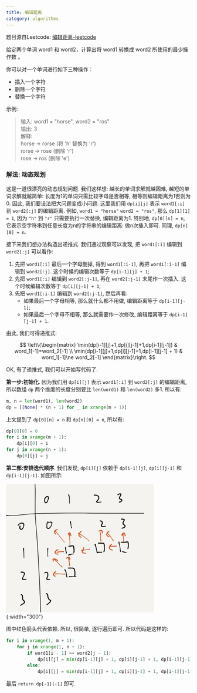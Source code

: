 ```yaml
---
title: 编辑距离
category: algorithms
---
```

题目源自Leetcode: [编辑距离-leetcode](https://leetcode-cn.com/problems/edit-distance/)

给定两个单词 word1 和 word2，计算出将 word1 转换成 word2 所使用的最少操作数 。

你可以对一个单词进行如下三种操作：

- 插入一个字符
- 删除一个字符
- 替换一个字符

示例:

> 输入: word1 = "horse", word2 = "ros"<br/>
> 输出: 3<br/>
> 解释: <br/>
> horse -> rorse (将 'h' 替换为 'r')<br/>
> rorse -> rose (删除 'r')<br/>
> rose -> ros (删除 'e')

### 解法: 动态规划
这是一道很漂亮的动态规划问题. 我们这样想: 越长的单词求解就越困难, 越短的单词求解就越简单: 长度为1的单词只需比较字母是否相等, 相等则编辑距离为1否则为0. 因此, 我们要设法把大问题变成小问题. 这里我们用 `dp[i][j]` 表示 `word1[:i]` 到 `word2[:j]` 的编辑距离. 例如, `word1 = "horse"` `word2 = "ros"`, 那么 `dp[1][1] = 1`, 因为 `"h"` 到 `"r"` 只需要执行一次替换, 编辑距离为1. 特别地, `dp[0][n] = n`, 它表示空字符串到任意长度为n的字符串的编辑距离: 做n次插入即可. 同理, `dp[n][0] = n`.

接下来我们想办法构造出递推式. 我们通过观察可以发现, 把 `word1[:i]` 编辑到 `word2[:j]` 可以看作:

1. 先把 `word1[:i]` 最后一个字母删掉, 得到 `word1[:i-1]`, 再把 `word1[:i-1]` 编辑到 `word2[:j]`. 这个时候的编辑次数等于 `dp[i-1][j] + 1`;
2. 先把 `word1[:i]` 编辑到 `word2[:j-1]`, 再在 `word2[:j-1]` 末尾作一次插入. 这个时候编辑次数等于 `dp[i][j-1] + 1`;
3. 先把 `word1[:i-1]` 编辑到 `word2[:j-1]`, 然后再看:
    - 如果最后一个字母相等, 那么就什么都不用做, 编辑距离等于 `dp[i-1][j-1]`;
    - 如果最后一个字母不相等, 那么就需要作一次修改, 编辑距离等于 `dp[i-1][j-1] + 1`.

由此, 我们可得递推式:

$$
\left\{\begin{matrix}
\min(dp[i-1][j]+1,dp[i][j-1]+1,dp[i-1][j-1]) & word_1[-1]=word_2[-1] \\ 
\min(dp[i-1][j]+1,dp[i][j-1]+1,dp[i-1][j-1] + 1) & word_1[-1]\ne word_2[-1]
\end{matrix}\right.
$$

OK, 有了递推式, 我们可以开始写代码了. 

**第一步:初始化**. 因为我们用 `dp[i][j]` 表示 `word1[:i]` 到 `word2[:j]` 的编辑距离, 所以数组 `dp` 两个维度的长度分别要比 `len(word1)` 和 `len(word2)` 多1. 所以有:

```python
m, n = len(word1), len(word2)
dp = [[None] * (n + 1) for _ in xrange(m + 1)]
```

上文提到了 `dp[0][n] = n` 和 `dp[n][0] = n`, 所以有:

```python
dp[0][0] = 0
for i in xrange(m + 1):
    dp[i][0] = i
for j in xrange(n + 1):
    dp[0][j] = j
```

**第二部:安排迭代顺序**. 我们发现, `dp[i][j]` 依赖于 `dp[i-1][j]`, `dp[i][j-1]` 和 `dp[i-1][j-1]`. 如图所示:

![iter](/assets/images/edit-distance_1.png){:width="300"}

图中红色箭头代表依赖. 所以, 很简单, 逐行遍历即可. 所以代码是这样的:

```python
for i in xrange(1, m + 1):
    for j in xrange(1, n + 1):
        if word1[i - 1] == word2[j - 1]:
            dp[i][j] = min(dp[i-1][j] + 1, dp[i][j-1] + 1, dp[i-1][j-1])
        else:
            dp[i][j] = min(dp[i-1][j] + 1, dp[i][j-1] + 1, dp[i-1][j-1] + 1)    
```

最后 `return dp[-1][-1]` 即可.